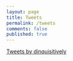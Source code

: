 ```yaml
---
layout: page
title: Tweets
permalink: /tweets
comments: false
published: true
---
```

<a class="twitter-timeline" data-width="600" href="https://twitter.com/dinquisitively?ref_src=twsrc%5Etfw">Tweets by dinquisitively</a> <script async src="https://platform.twitter.com/widgets.js" charset="utf-8"></script>